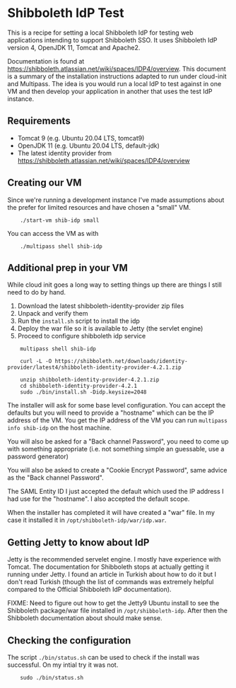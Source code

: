 Shibboleth IdP Test
===================

This is a recipe for setting a local Shibboleth IdP for testing
web applications intending to support Shibboleth SSO. It uses
Shibboleth IdP version 4, OpenJDK 11, Tomcat and Apache2. 

Documentation is found at
https://shibboleth.atlassian.net/wiki/spaces/IDP4/overview.
This document is a summary of the installation instructions adapted
to run under cloud-init and Multipass. The idea is you would run
a local IdP to test against in one VM and then develop your application
in another that uses the test IdP instance.


Requirements
------------

- Tomcat 9 (e.g. Ubuntu 20.04 LTS, tomcat9)
- OpenJDK 11   (e.g. Ubuntu 20.04 LTS, default-jdk)
- The latest identity provider from https://shibboleth.atlassian.net/wiki/spaces/IDP4/overview

Creating our VM
---------------

Since we're running a development instance I've made assumptions about
the prefer for limited resources and have chosen a "small" VM.

```shell
    ./start-vm shib-idp small
```

You can access the VM as with

```shell
    ./multipass shell shib-idp
```

Additional prep in your VM
---------------------------

While cloud init goes a long way to setting things up there are
things I still need to do by hand. 

1. Download the latest shibboleth-identity-provider zip files
2. Unpack and verify them
3. Run the `install.sh` script to install the idp
4. Deploy the war file so it is available to Jetty (the servlet engine)
5. Proceed to configure shibboleth idp service

```
    multipass shell shib-idp
    
    curl -L -O https://shibboleth.net/downloads/identity-provider/latest4/shibboleth-identity-provider-4.2.1.zip
    
    unzip shibboleth-identity-provider-4.2.1.zip
    cd shibboleth-identity-provider-4.2.1
    sudo ./bin/install.sh -Didp.keysize=2048
```

The installer will ask for some base level configuration. You can
accept the defaults but you will need to provide a "hostname" which
can be the IP address of the VM. You get the IP address of the VM
you can run `multipass info shib-idp` on the host machine.

You will also be asked for a "Back channel Password", you need to come
up with something appropriate (i.e. not something simple an guessable,
use a password generator)

You will also be asked to create a "Cookie Encrypt Password", same
advice as the "Back channel Password".

The SAML Entity ID I just accepted the default which used the IP
address I had use for the "hostname". I also accepted the default
scope.

When the installer has completed it will have created a "war" file.
In my case it installed it in `/opt/shibboleth-idp/war/idp.war`.

Getting Jetty to know about IdP
---------------------------------

Jetty is the recommended servelet engine. I mostly have experience with Tomcat. The documentation for Shibboleth stops at actually getting it running under Jetty. I found an article in Turkish about how to do it but I don't read Turkish (though the list of commands was extremely helpful compared to the Official Shibboleth IdP documentation). 


FIXME: Need to figure out how to get the Jetty9 Ubuntu install to see the Shibboleth package/war file installed in `/opt/shibboleth-idp`. After then the Shibboleth documentation about should make sense.


Checking the configuration
--------------------------

The script `./bin/status.sh` can be used to check if the install was
successful. On my intial try it was not.

```
    sudo ./bin/status.sh
```


